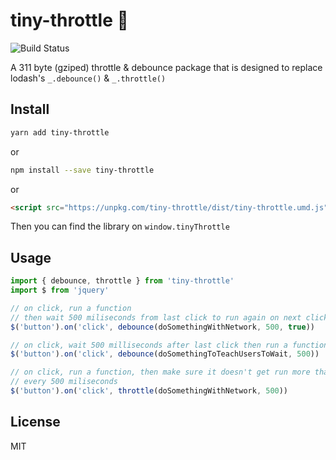 # tiny-throttle 🚗

![Build Status](https://travis-ci.org/719Ben/tiny-throttle.svg?branch=master)

A 311 byte (gziped) throttle & debounce package that is designed to replace lodash's `_.debounce()` & `_.throttle()`

## Install

```bash
yarn add tiny-throttle
```
or
```bash
npm install --save tiny-throttle
```
or
```html
<script src="https://unpkg.com/tiny-throttle/dist/tiny-throttle.umd.js"></script>
```

Then you can find the library on `window.tinyThrottle`

## Usage

```js
import { debounce, throttle } from 'tiny-throttle'
import $ from 'jquery'

// on click, run a function
// then wait 500 miliseconds from last click to run again on next click
$('button').on('click', debounce(doSomethingWithNetwork, 500, true))

// on click, wait 500 milliseconds after last click then run a function
$('button').on('click', debounce(doSomethingToTeachUsersToWait, 500))

// on click, run a function, then make sure it doesn't get run more than once
// every 500 miliseconds
$('button').on('click', throttle(doSomethingWithNetwork, 500))

```

## License

MIT

